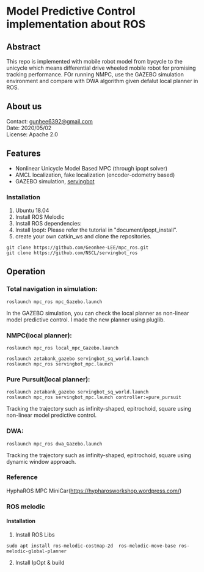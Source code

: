 # Model Predictive Control implementation about ROS 



## Abstract

This repo is implemented with mobile robot model from bycycle to the unicycle which means differential drive wheeled mobile robot for promising tracking performance. FOr running NMPC, use the GAZEBO simulation environment and compare with DWA algorithm given defalut local planner in ROS. 


## About us
Contact: gunhee6392@gmail.com  
Date: 2020/05/02  
License: Apache 2.0

## Features
* Nonlinear Unicycle Model Based MPC (through ipopt solver)  
* AMCL localization, fake localization (encoder-odometry based)  
* GAZEBO simulation, [servingbot](https://github.com/NSCL/servingbot_ros)

### Installation
1. Ubuntu 18.04
2. Install ROS Melodic 
3. Install ROS dependencies: 
4. Install Ipopt: Please refer the tutorial in "document/ipopt_install".  
5. create your own catkin_ws and clone the repositories. 
```
git clone https://github.com/Geonhee-LEE/mpc_ros.git 
git clone https://github.com/NSCL/servingbot_ros
```

## Operation

### Total navigation in simulation: 
```
roslaunch mpc_ros mpc_Gazebo.launch 
```
In the GAZEBO simulation, you can check the local planner as non-linear model predictive control. 
I made the new planner using pluglib.  
  

### NMPC(local planner):
```
roslaunch mpc_ros local_mpc_Gazebo.launch 
```

```
roslaunch zetabank_gazebo servingbot_sq_world.launch
roslaunch mpc_ros servingbot_mpc.launch 
```
### Pure Pursuit(local planner):
```
roslaunch zetabank_gazebo servingbot_sq_world.launch
roslaunch mpc_ros servingbot_mpc.launch controller:=pure_pursuit
```

Tracking the trajectory such as infinity-shaped, epitrochoid, square using non-linear model predictive control.


### DWA:
```
roslaunch mpc_ros dwa_Gazebo.launch 
```
Tracking the trajectory such as infinity-shaped, epitrochoid, square using dynamic window approach.


### Reference

HyphaROS MPC MiniCar(https://hypharosworkshop.wordpress.com/)


### ROS melodic

#### Installation 

1. Install ROS Libs
```
sudo apt install ros-melodic-costmap-2d  ros-melodic-move-base ros-melodic-global-planner
```

2. Install IpOpt & build
